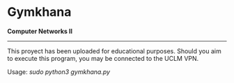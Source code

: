 Gymkhana
=========
**Computer Networks II**

***

This proyect has been uploaded for educational purposes. Should you aim to execute this program, you may be connected to the UCLM VPN.

Usage: *sudo python3 gymkhana.py*
